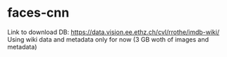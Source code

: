# faces-cnn
Link to download DB: https://data.vision.ee.ethz.ch/cvl/rrothe/imdb-wiki/ <br>
Using wiki data and metadata only for now (3 GB woth of images and metadata)